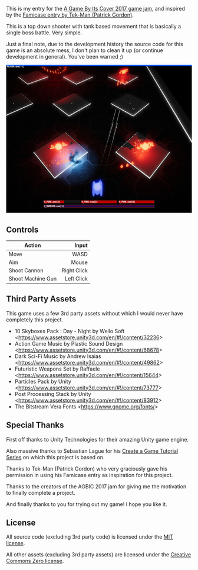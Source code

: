 This is my entry for the [A Game By Its Cover 2017 game jam](https://itch.io/jam/a-game-by-its-cover-2017),
and inspired by the [Famicase entry by Tek-Man (Patrick Gordon)](http://famicase.com/17/softs/052.html).

This is a top down shooter with tank based movement that is basically a single
boss battle. Very simple.

Just a final note, due to the development history the source code for this game
is an absolute mess, I don't plan to clean it up (or continue development in
general). You've been warned ;)

![In-game Screenshot](https://github.com/noc7c9/code-red-II/blob/master/Screenshots/2.jpg "In-game Screenshot")

Controls
--------

| Action              | Input           |
| ------------------- | ---------------:|
| Move                | WASD            |
| Aim                 | Mouse           |
| Shoot Cannon        | Right Click     |
| Shoot Machine Gun   | Left Click      |

Third Party Assets
------------------

This game uses a few 3rd party assets without which I would never have
completely this project.

- 10 Skyboxes Pack : Day - Night by Wello Soft
  <<https://www.assetstore.unity3d.com/en/#!/content/32236>>
- Action Game Music by Plastic Sound Design
  <<https://www.assetstore.unity3d.com/en/#!/content/68678>>
- Dark Sci-Fi Music by Andrew Isaias
  <<https://www.assetstore.unity3d.com/en/#!/content/49862>>
- Futuristic Weapons Set by Raffaele
  <<https://www.assetstore.unity3d.com/en/#!/content/15644>>
- Particles Pack by Unity
  <<https://www.assetstore.unity3d.com/en/#!/content/73777>>
- Post Processing Stack by Unity
  <<https://www.assetstore.unity3d.com/en/#!/content/83912>>
- The Bitstream Vera Fonts
  <<https://www.gnome.org/fonts/>>

Special Thanks
--------------

First off thanks to Unity Technologies for their amazing Unity game engine.

Also massive thanks to Sebastian Lague for his [Create a Game Tutorial
Series](https://www.youtube.com/watch?v=jdv8erC7ML8) on which this project is
based on.

Thanks to Tek-Man (Patrick Gordon) who very graciously gave his permission in
using his Famicase entry as inspiration for this project.

Thanks to the creators of the AGBIC 2017 jam for giving me the motivation to
finally complete a project.

And finally thanks to you for trying out my game! I hope you like it.

License
-------

All source code (excluding 3rd party code) is licensed under the
[MIT license](LICENSE-mit.txt).

All other assets (excluding 3rd party assets) are licensed under the
[Creative Commons Zero license](LICENSE-cc0.txt).
